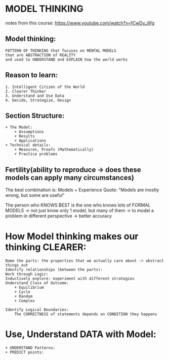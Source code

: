 # MODEL THINKING
notes from this course: https://www.youtube.com/watch?v=fCwDy_ijIfg

## Model thinking:
    PATTERN OF THINKING that focuses on MENTAL MODELS 
    that are ABSTRACTION of REALITY
    and used to UNDERSTAND and EXPLAIN how the world works 

## Reason to learn: 
    1. Intelligent Citizen of the World 
    2. Clearer Thinker
    3. Understand and Use Data
    4. Decide, Strategize, Design 

## Section Structure: 
    + The Model: 
        + Assumptions 
        + Results
        + Applications
    + Technical details:
        + Measures, Proofs (Mathematically)
        + Practice problems

## Fertility(ability to reproduce -> does these models can apply many circumstances)
The best combination is: Models + Experience 
Quote: "Models are mostly wrong, but some are useful" 

The person who KNOWS BEST is the one who knows lots of FORMAL MODELS 
    -> not just know only 1 model, but many of them -> to model a problem in different perspective -> better accuracy   


# How Model thinking makes our thinking CLEARER: 
    Name the parts: the properties that we actually care about -> abstract things out   
    Identify relationships (between the parts): 
    Work through Logic: 
    Inductively explore: experiment with different strategies
    Understand Class of Outcome: 
        + Equilibrium 
        + Cycle
        + Random
        + Complex 
        
    Identify Logical Boundaries: 
        The CORRECTNESS of statements depends on CONDITION they happens 

# Use, Understand DATA with Model: 
    + UNDERSTAND Patterns: 
    + PREDICT points: 